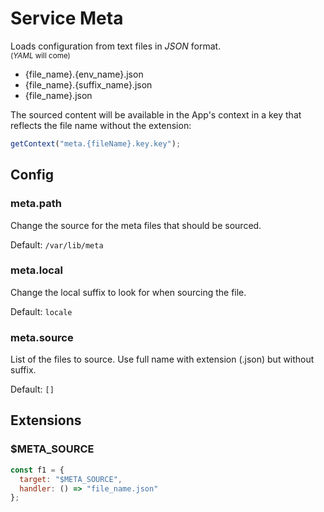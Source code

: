 # Service Meta

Loads configuration from text files in _JSON_ format.  
<small>(_YAML_ will come)</small>

- {file_name}.{env_name}.json
- {file_name}.{suffix_name}.json
- {file_name}.json

The sourced content will be available in the App's context in a key that reflects the file name without the extension:

```js
getContext("meta.{fileName}.key.key");
```

## Config

### meta.path

Change the source for the meta files that should be sourced.

Default: `/var/lib/meta`

### meta.local

Change the local suffix to look for when sourcing the file.

Default: `locale`

### meta.source

List of the files to source. Use full name with extension (.json) but without suffix.

Default: `[]`

## Extensions

### $META_SOURCE

```js
const f1 = {
  target: "$META_SOURCE",
  handler: () => "file_name.json"
};
```

